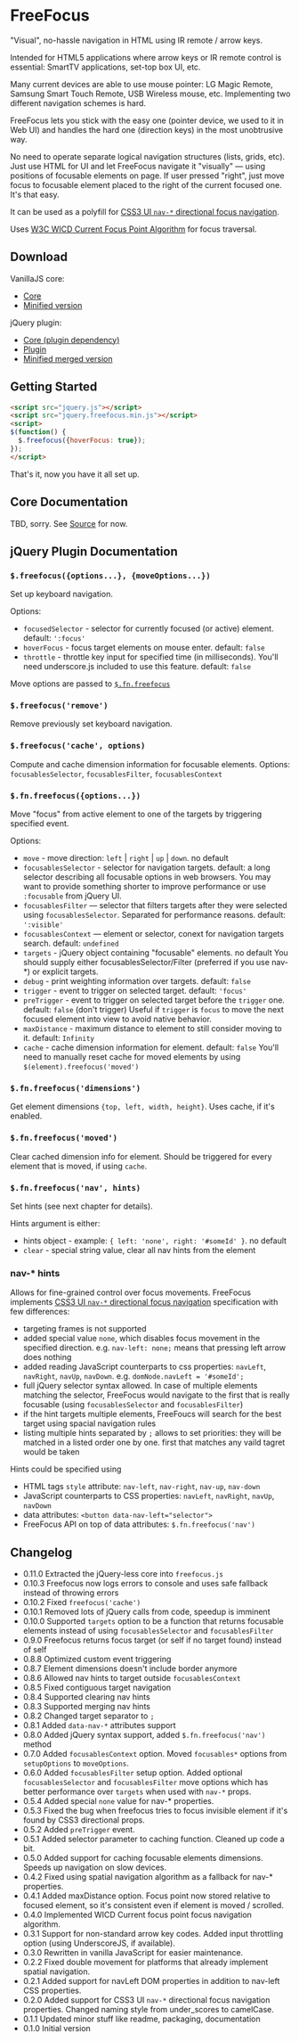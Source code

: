 # FreeFocus

"Visual", no-hassle navigation in HTML using IR remote / arrow keys.

Intended for HTML5 applications where arrow keys or IR remote control is essential:
SmartTV applications, set-top box UI, etc.

Many current devices are able to use mouse pointer: LG Magic Remote, Samsung Smart Touch Remote,
USB Wireless mouse, etc. Implementing two different navigation schemes is hard.

FreeFocus lets you stick with the easy one (pointer device, we used to it in Web UI)
and handles the hard one (direction keys) in the most unobtrusive way.

No need to operate separate logical navigation structures (lists, grids, etc).
Just use HTML for UI and let FreeFocus navigate it "visually" — using positions of
focusable elements on page. If user pressed "right", just move focus to focusable
element placed to the right of the current focused one. It's that easy.

It can be used as a polyfill for [CSS3 UI `nav-*` directional focus navigation](http://www.w3.org/TR/css3-ui/#nav-dir).

Uses [W3C WICD Current Focus Point Algorithm](http://www.w3.org/TR/WICD/#current-focus-point-algorithm) for focus traversal.

## Download

VanillaJS core:

- [Core](https://raw.github.com/Flamefork/freefocus/master/freefocus.js)
- [Minified version](https://raw.github.com/Flamefork/freefocus/master/freefocus.min.js)

jQuery plugin:

- [Core (plugin dependency)](https://raw.github.com/Flamefork/freefocus/master/freefocus.js)
- [Plugin](https://raw.github.com/Flamefork/freefocus/master/jquery.freefocus.js)
- [Minified merged version](https://raw.github.com/Flamefork/freefocus/master/jquery.freefocus.min.js)

## Getting Started

```html
<script src="jquery.js"></script>
<script src="jquery.freefocus.min.js"></script>
<script>
$(function() {
  $.freefocus({hoverFocus: true});
});
</script>
```

That's it, now you have it all set up.

## Core Documentation

TBD, sorry. See [Source](https://raw.github.com/Flamefork/freefocus/master/freefocus.js) for now.

## jQuery Plugin Documentation

### `$.freefocus({options...}, {moveOptions...})`

Set up keyboard navigation.

Options:

- `focusedSelector` - selector for currently focused (or active) element. default: `':focus'`
- `hoverFocus` - focus target elements on mouse enter. default: `false`
- `throttle` - throttle key input for specified time (in milliseconds).
  You'll need underscore.js included to use this feature. default: `false`

Move options are passed to [`$.fn.freefocus`](#fnfreefocusoptions)


### `$.freefocus('remove')`

Remove previously set keyboard navigation.


### `$.freefocus('cache', options)`

Compute and cache dimension information for focusable elements. Options: `focusablesSelector`, `focusablesFilter`, `focusablesContext`


### `$.fn.freefocus({options...})`

Move "focus" from active element to one of the targets by triggering specified event.

Options:

- `move` - move direction: `left` | `right` | `up` | `down`. no default
- `focusablesSelector` - selector for navigation targets. default: a long selector describing all focusable options in web browsers.
  You may want to provide something shorter to improve performance or use `:focusable` from jQuery UI.
- `focusablesFilter` — selector that filters targets after they were selected using `focusablesSelector`.
  Separated for performance reasons. default: `':visible'`
- `focusablesContext` — element or selector, conext for navigation targets search. default: `undefined`
- `targets` - jQuery object containing "focusable" elements. no default
  You should supply either focusablesSelector/Filter (preferred if you use nav-*) or explicit targets.
- `debug` - print weighting information over targets. default: `false`
- `trigger` - event to trigger on selected target. default: `'focus'`
- `preTrigger` - event to trigger on selected target before the `trigger` one. default: `false` (don't trigger)
  Useful if `trigger` is `focus` to move the next focused element into view to avoid native behavior.
- `maxDistance` - maximum distance to element to still consider moving to it. default: `Infinity`
- `cache` - cache dimension information for element. default: `false`
  You'll need to manually reset cache for moved elements by using `$(element).freefocus('moved')`


### `$.fn.freefocus('dimensions')`

Get element dimensions `{top, left, width, height}`. Uses cache, if it's enabled.


### `$.fn.freefocus('moved')`

Clear cached dimension info for element. Should be triggered for every element that is moved, if using `cache`.


### `$.fn.freefocus('nav', hints)`

Set hints (see next chapter for details).

Hints argument is either:

- hints object - example: `{ left: 'none', right: '#someId' }`. no default
- `clear` - special string value, clear all nav hints from the element


### nav-* hints

Allows for fine-grained control over focus movements.
FreeFocus implements [CSS3 UI `nav-*` directional focus navigation](http://www.w3.org/TR/css3-ui/#nav-dir) specification with few differences:

- targeting frames is not supported
- added special value `none`, which disables focus movement in the specified direction. e.g. `nav-left: none;` means that pressing left arrow does nothing
- added reading JavaScript counterparts to css properties: `navLeft`, `navRight`, `navUp`, `navDown`. e.g. `domNode.navLeft = '#someId';`
- full jQuery selector syntax allowed. In case of multiple elements matching the selector, FreeFocus would navigate to the first that is really focusable (using `focusablesSelector` and `focusablesFilter`)
- if the hint targets multiple elements, FreeFoucs will search for the best target using spacial navigation rules
- listing multiple hints separated by `;` allows to set priorities: they will be matched in a listed order one by one. first that matches any vaild tagret would be taken

Hints could be specified using

- HTML tags `style` attribute: `nav-left`, `nav-right`, `nav-up`, `nav-down`
- JavaScript counterparts to CSS properties: `navLeft`, `navRight`, `navUp`, `navDown`
- data attributes: `<button data-nav-left="selector">`
- FreeFocus API on top of data attributes: `$.fn.freefocus('nav')`

## Changelog

- 0.11.0 Extracted the jQuery-less core into `freefocus.js`
- 0.10.3 Freefocus now logs errors to console and uses safe fallback instead of throwing errors 
- 0.10.2 Fixed `freefocus('cache')`
- 0.10.1 Removed lots of jQuery calls from code, speedup is imminent
- 0.10.0 Supported `targets` option to be a function that returns focusable elements instead of using `focusablesSelector` and `focusablesFilter`
- 0.9.0 Freefocus returns focus target (or self if no target found) instead of self
- 0.8.8 Optimized custom event triggering
- 0.8.7 Element dimensions doesn't include border anymore
- 0.8.6 Allowed nav hints to target outside `focusablesContext`
- 0.8.5 Fixed contiguous target navigation
- 0.8.4 Supported clearing nav hints
- 0.8.3 Supported merging nav hints
- 0.8.2 Changed target separator to `;`
- 0.8.1 Added `data-nav-*` attributes support
- 0.8.0 Added jQuery syntax support, added `$.fn.freefocus('nav')` method
- 0.7.0 Added `focusablesContext` option. Moved `focusables*` options from `setupOptions` to `moveOptions`.
- 0.6.0 Added `focusablesFilter` setup option. Added optional `focusablesSelector` and `focusablesFilter` move options which has better performance over `targets` when used with `nav-*` props.
- 0.5.4 Added special `none` value for nav-* properties.
- 0.5.3 Fixed the bug when freefocus tries to focus invisible element if it's found by CSS3 directional props.
- 0.5.2 Added `preTrigger` event.
- 0.5.1 Added selector parameter to caching function. Cleaned up code a bit.
- 0.5.0 Added support for caching focusable elements dimensions. Speeds up navigation on slow devices.
- 0.4.2 Fixed using spatial navigation algorithm as a fallback for nav-* properties.
- 0.4.1 Added maxDistance option. Focus point now stored relative to focused element, so it's consistent even if element is moved / scrolled.
- 0.4.0 Implemented WICD Current focus point focus navigation algorithm.
- 0.3.1 Support for non-standard arrow key codes. Added input throttling option (using UnderscoreJS, if available).
- 0.3.0 Rewritten in vanilla JavaScript for easier maintenance.
- 0.2.2 Fixed double movement for platforms that already implement spatial navigation.
- 0.2.1 Added support for navLeft DOM properties in addition to nav-left CSS properties.
- 0.2.0 Added support for CSS3 UI `nav-*` directional focus navigation properties. Changed naming style from under_scores to camelCase.
- 0.1.1 Updated minor stuff like readme, packaging, documentation
- 0.1.0 Initial version
